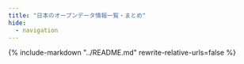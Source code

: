 ```yaml
---
title: "日本のオープンデータ情報一覧・まとめ"
hide:
  - navigation
---
```


{%
    include-markdown "../README.md"
    rewrite-relative-urls=false
%}
